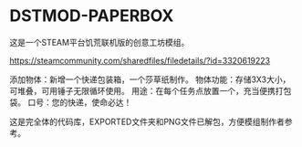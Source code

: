 # DSTMOD-PAPERBOX

这是一个STEAM平台饥荒联机版的创意工坊模组。

https://steamcommunity.com/sharedfiles/filedetails/?id=3320619223

添加物体：新增一个快递包装箱，一个莎草纸制作。  物体功能：存储3X3大小，可堆叠，可用锤子无限循环使用。  用途：在每个任务点放置一个，充当便携打包袋。  口号：您的快递，使命必达！

这是完全体的代码库，EXPORTED文件夹和PNG文件已解包，方便模组制作者参考。
